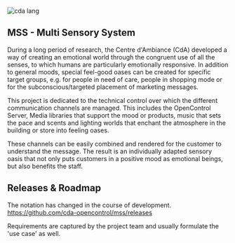 
![cda lang](https://user-images.githubusercontent.com/52653038/170488559-99c68cba-cd41-4201-91d8-77e667a6d2cc.png)


MSS - Multi Sensory System
------------------
During a long period of research, the Centre d'Ambiance (CdA) developed a way of creating an emotional world through the congruent use of all the senses, to which humans are particularly emotionally responsive. In addition to general moods, special feel-good oases can be created for specific target groups, e.g. for people in need of care, people in shopping mode or for the subconscious/targeted placement of marketing messages.

This project is dedicated to the technical control over which the different communication channels are managed. This includes the OpenControl Server, Media libraries that support the mood or products, music that sets the pace and scents and lighting worlds that enchant the atmosphere in the building or store into feeling oases. 

These channels can be easily combined and rendered for the customer to understand the message. The result is an individually adapted sensory oasis that not only puts customers in a positive mood as emotional beings, but also benefits the staff.


Releases & Roadmap
------------------
The notation has changed in the course of development. 
https://github.com/cda-opencontrol/mss/releases

Requirements are captured by the project team and usually formulate the 'use case' as well.

